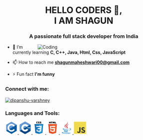 <h1 align="center">HELLO CODERS 👋, 
<br>I AM SHAGUN</h1>
<h3 align="center">A passionate full stack developer from India</h3>
<img align="right" alt="Coding" width="400" src=https://cdn.dribbble.com/users/1162077/screenshots/3848914/programmer.gif>


- 🌱 I’m currently learning **C, C++, Java, Html, Css, JavaScript**

<!-- 👨‍💻 All of my projects are available at [https://dipanshu1210.github.io/dipanshuvarshney](https://dipanshu1210.github.io/dipanshuvarshney)-->

- 📫 How to reach me **shagunmaheshwari00@gmail.com**

<!-- 📄 Know about my experiences [https://drive.google.com/file/d/10hut9RTQL8BG3_hJvbWKkoLCxMCw1yke/view?usp=drivesdk](https://drive.google.com/file/d/10hut9RTQL8BG3_hJvbWKkoLCxMCw1yke/view?usp=drivesdk)-->

- ⚡ Fun fact **I'm funny**

<h3 align="left">Connect with me:</h3>
<p align="left">
<a href="https://www.linkedin.com/in/shagun001/" target="blank"><img align="center" src="https://raw.githubusercontent.com/rahuldkjain/github-profile-readme-generator/master/src/images/icons/Social/linked-in-alt.svg" alt="dipanshu-varshney" height="30" width="40" /></a>
<!--<a href="https://www.hackerrank.com/shagunmaheshwar1" target="blank"><img align="center" src="https://raw.githubusercontent.com/rahuldkjain/github-profile-readme-generator/master/src/images/icons/Social/hackerrank.svg" alt="dipanshuvarshne2" height="30" width="40" /></a>-->
</p>

<h3 align="left">Languages and Tools:</h3>
<p align="left"> <a href="https://www.cprogramming.com/" target="_blank" rel="noreferrer"> <img src="https://raw.githubusercontent.com/devicons/devicon/master/icons/c/c-original.svg" alt="c" width="40" height="40"/> </a> <a href="https://www.w3schools.com/cpp/" target="_blank" rel="noreferrer"> <img src="https://raw.githubusercontent.com/devicons/devicon/master/icons/cplusplus/cplusplus-original.svg" alt="cplusplus" width="40" height="40"/> </a> <a href="https://www.w3schools.com/css/" target="_blank" rel="noreferrer"> <img src="https://raw.githubusercontent.com/devicons/devicon/master/icons/css3/css3-original-wordmark.svg" alt="css3" width="40" height="40"/> </a> <a href="https://www.w3.org/html/" target="_blank" rel="noreferrer"> <img src="https://raw.githubusercontent.com/devicons/devicon/master/icons/html5/html5-original-wordmark.svg" alt="html5" width="40" height="40"/> </a> <a href="https://www.java.com" target="_blank" rel="noreferrer"> <img src="https://raw.githubusercontent.com/devicons/devicon/master/icons/java/java-original.svg" alt="java" width="40" height="40"/> </a> <a href="https://developer.mozilla.org/en-US/docs/Web/JavaScript" target="_blank" rel="noreferrer"> <img src="https://raw.githubusercontent.com/devicons/devicon/master/icons/javascript/javascript-original.svg" alt="javascript" width="40" height="40"/> </a> </p>
<!--
<p><img align="left" src="https://github-readme-stats.vercel.app/api/top-langs?username=dipanshu1210&show_icons=true&locale=en&layout=compact" alt="dipanshu1210" /></p>

<p>&nbsp;<img align="center" src="https://github-readme-stats.vercel.app/api?username=dipanshu1210&show_icons=true&locale=en" alt="dipanshu1210" /></p>

<p><img align="center" src="https://github-readme-streak-stats.herokuapp.com/?user=dipanshu1210&" alt="dipanshu1210" /></p>-->
